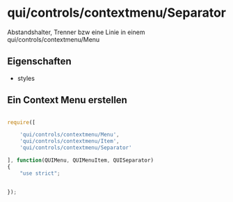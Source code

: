 # qui/controls/contextmenu/Separator

Abstandshalter, Trenner bzw eine Linie in einem qui/controls/contextmenu/Menu

## Eigenschaften

+ styles

## Ein Context Menu erstellen

```javascript

require([

    'qui/controls/contextmenu/Menu',
    'qui/controls/contextmenu/Item',
    'qui/controls/contextmenu/Separator'

], function(QUIMenu, QUIMenuItem, QUISeparator)
{
    "use strict";


});
```